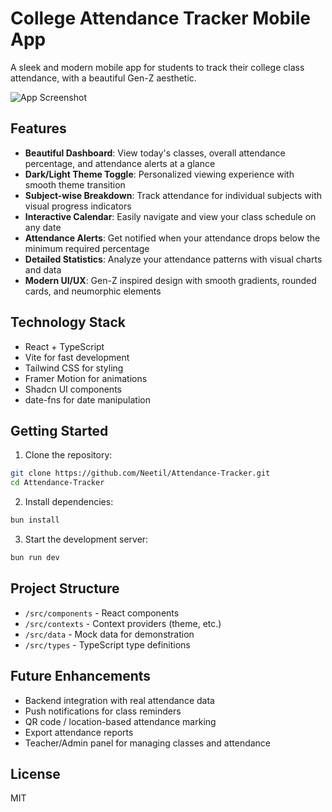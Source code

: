 # College Attendance Tracker Mobile App

A sleek and modern mobile app for students to track their college class attendance, with a beautiful Gen-Z aesthetic.

![App Screenshot](https://github.com/Neetil/Attendance-Tracker/blob/main/screenshot.png)

## Features

- **Beautiful Dashboard**: View today's classes, overall attendance percentage, and attendance alerts at a glance
- **Dark/Light Theme Toggle**: Personalized viewing experience with smooth theme transition
- **Subject-wise Breakdown**: Track attendance for individual subjects with visual progress indicators
- **Interactive Calendar**: Easily navigate and view your class schedule on any date
- **Attendance Alerts**: Get notified when your attendance drops below the minimum required percentage
- **Detailed Statistics**: Analyze your attendance patterns with visual charts and data
- **Modern UI/UX**: Gen-Z inspired design with smooth gradients, rounded cards, and neumorphic elements

## Technology Stack

- React + TypeScript
- Vite for fast development
- Tailwind CSS for styling
- Framer Motion for animations
- Shadcn UI components
- date-fns for date manipulation

## Getting Started

1. Clone the repository:
```bash
git clone https://github.com/Neetil/Attendance-Tracker.git
cd Attendance-Tracker
```

2. Install dependencies:
```bash
bun install
```

3. Start the development server:
```bash
bun run dev
```

## Project Structure

- `/src/components` - React components
- `/src/contexts` - Context providers (theme, etc.)
- `/src/data` - Mock data for demonstration
- `/src/types` - TypeScript type definitions

## Future Enhancements

- Backend integration with real attendance data
- Push notifications for class reminders
- QR code / location-based attendance marking
- Export attendance reports
- Teacher/Admin panel for managing classes and attendance

## License

MIT
